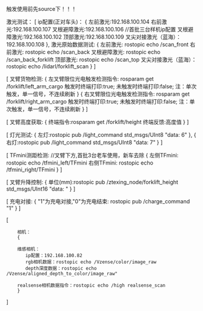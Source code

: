 
触发使用前先source下！！！

激光测试：
[
ip配置(正对车头)：
{
    左前激光:192.168.100.104
    右前激光:192.168.100.107
    叉根避障激光:192.168.100.106  //首批三台样机ip配置
    叉根避障激光:192.168.100.102
    顶部激光:192.168.100.109
    叉尖对接激光（蓝海）：192.168.100.108
},
 激光原始数据测试:
{
    左前激光: rostopic echo /scan_front
    右前激光: rostopic echo /scan_back
    叉根避障激光: rostopic echo /scan_back_forklift
    顶部激光: rostopic echo /scan_top
    叉尖对接激光（蓝海）：rostopic echo /lidarl/forklift_scan
}
]

[
        叉臂货物检测:
        {
        左叉臂限位光电触发检测指令: rosparam get /forklift/left_arm_cargo
        触发时终端打印:true;
        未触发时终端打印:false;
        注：单次触发，单一信号，不连续刷新
        }
        {
        右叉臂限位光电触发检测指令: rosparam get /forklift/right_arm_cargo
        触发时终端打印:true;
        未触发时终端打印:false;
        注：单次触发，单一信号，不连续刷新
        }
]

[
        叉臂高度获取:
        {
            终端指令:rosparam get /forklift/height
            终端反馈:高度值
        }
]

[
    灯光测试:
    {
        左灯:rostopic pub /light_command std_msgs/UInt8 "data: 6"
    },
    {
        右灯:rostopic pub /light_command std_msgs/UInt8 "data: 7"
    }
]
    
[
        TFmini测距检测: //叉臂下方,首批3台老车使用，新车去除
        {
            左侧TFmini: rostopic echo /tfmini_left/TFmini
            右侧TFmini: rostopic echo /tfmini_right/TFmini
        }
]

[
        叉臂升降控制:
        {
            单位(mm):rostopic pub /ztexing_node/forklift_height std_msgs/UInt16 "data: "
        }
]

[
        充电对接:
        {
           "1"为充电对接,"0"为充电结束: rostopic pub /charge_command "1" 
        }
]

[

        相机：
        {

        维感相机：
           ip配置：192.168.100.82
           rgb相机数据：rostopic echo /Vzense/color/image_raw
           depth深度数据：rostopic echo /Vzense/aligned_depth_to_color/image_raw"

        realsense相机数据指令：rostopic echo /high realsense_scan
        }

]